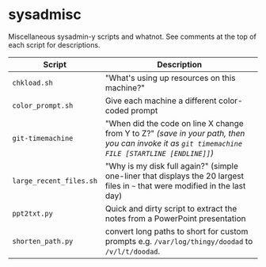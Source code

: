 sysadmisc
=========

Miscellaneous sysadmin-y scripts and whatnot. See comments at the top of each script for descriptions.


Script | Description
-------|------------
`chkload.sh` | "What's using up resources on this machine?" 
`color_prompt.sh` | Give each machine a different color-coded prompt 
`git-timemachine` | "When did the code on line X change from Y to Z?" *(save in your path, then you can invoke it as `git timemachine FILE [STARTLINE [ENDLINE]]`)* 
`large_recent_files.sh` | "Why is my disk full again?" (simple one-liner that displays the 20 largest files in `~` that were modified in the last day)
`ppt2txt.py` | Quick and dirty script to extract the notes from a PowerPoint presentation 
`shorten_path.py` | convert long paths to short for custom prompts e.g. `/var/log/thingy/doodad` to `/v/l/t/doodad`.
